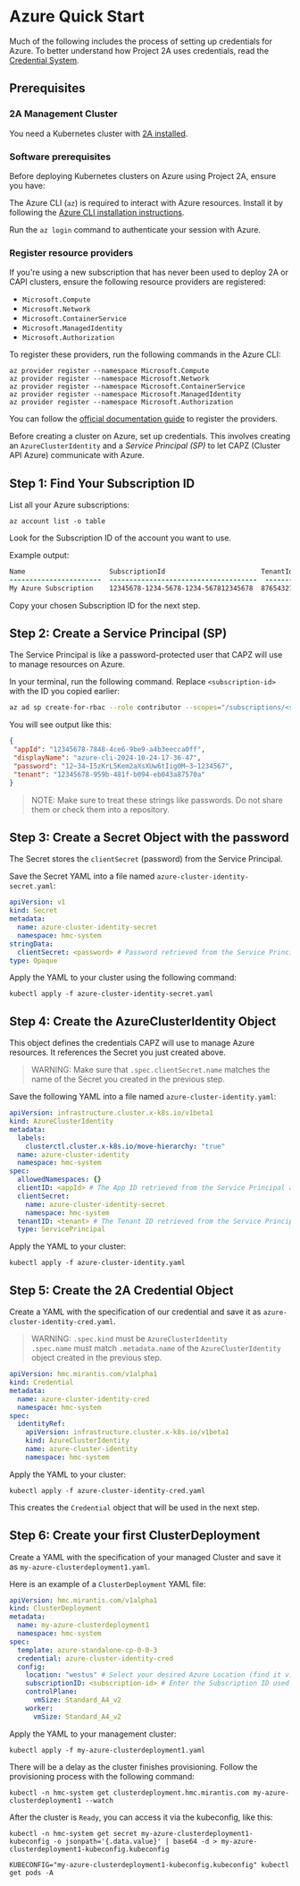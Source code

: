 # Azure Quick Start

Much of the following includes the process of setting up credentials for Azure.
To better understand how Project 2A uses credentials, read the
[Credential System](../credential/main.md).

## Prerequisites

### 2A Management Cluster

You need a Kubernetes cluster with [2A installed](2a-installation.md).

### Software prerequisites

Before deploying Kubernetes clusters on Azure using Project 2A, ensure you have:

The Azure CLI (`az`) is required to interact with Azure resources. Install it
by following the [Azure CLI installation instructions](https://learn.microsoft.com/en-us/cli/azure/install-azure-cli).

Run the `az login` command to authenticate your session with Azure.

### Register resource providers

If you're using a new subscription that has never been used to deploy 2A or
CAPI clusters, ensure the following resource providers are registered:

- `Microsoft.Compute`
- `Microsoft.Network`
- `Microsoft.ContainerService`
- `Microsoft.ManagedIdentity`
- `Microsoft.Authorization`

To register these providers, run the following commands in the Azure CLI:

```shell
az provider register --namespace Microsoft.Compute
az provider register --namespace Microsoft.Network
az provider register --namespace Microsoft.ContainerService
az provider register --namespace Microsoft.ManagedIdentity
az provider register --namespace Microsoft.Authorization
```

You can follow the [official documentation guide](https://learn.microsoft.com/en-us/azure/azure-resource-manager/management/resource-providers-and-types)
to register the providers.

Before creating a cluster on Azure, set up credentials. This involves creating
an `AzureClusterIdentity` and a _Service Principal (SP)_ to let CAPZ (Cluster
API Azure) communicate with Azure.

## Step 1: Find Your Subscription ID

List all your Azure subscriptions:

```shell
az account list -o table
```

Look for the Subscription ID of the account you want to use.

Example output:

```diff
Name                     SubscriptionId                        TenantId
-----------------------  -------------------------------------  --------------------------------
My Azure Subscription    12345678-1234-5678-1234-567812345678  87654321-1234-5678-1234-12345678
```

Copy your chosen Subscription ID for the next step.

## Step 2: Create a Service Principal (SP)

The Service Principal is like a password-protected user that CAPZ will use to
manage resources on Azure.

In your terminal, run the following command. Replace `<subscription-id>` with
the ID you copied earlier:

```bash
az ad sp create-for-rbac --role contributor --scopes="/subscriptions/<subscription-id>"
```

You will see output like this:

```json
{
 "appId": "12345678-7848-4ce6-9be9-a4b3eecca0ff",
 "displayName": "azure-cli-2024-10-24-17-36-47",
 "password": "12~34~I5zKrL5Kem2aXsXUw6tIig0M~3~1234567",
 "tenant": "12345678-959b-481f-b094-eb043a87570a"
}
```

> NOTE:
> Make sure to treat these strings like passwords. Do not share them
> or check them into a repository.

## Step 3: Create a Secret Object with the password

The Secret stores the `clientSecret` (password) from the Service Principal.

Save the Secret YAML into a file named `azure-cluster-identity-secret.yaml`:

```yaml
apiVersion: v1
kind: Secret
metadata:
  name: azure-cluster-identity-secret
  namespace: hmc-system
stringData:
  clientSecret: <password> # Password retrieved from the Service Principal
type: Opaque
```

Apply the YAML to your cluster using the following command:

```shell
kubectl apply -f azure-cluster-identity-secret.yaml
```

## Step 4: Create the AzureClusterIdentity Object

This object defines the credentials CAPZ will use to manage Azure resources.
It references the Secret you just created above.

> WARNING:
> Make sure that `.spec.clientSecret.name` matches the name of the
> Secret you created in the previous step.

Save the following YAML into a file named `azure-cluster-identity.yaml`:

```yaml
apiVersion: infrastructure.cluster.x-k8s.io/v1beta1
kind: AzureClusterIdentity
metadata:
  labels:
    clusterctl.cluster.x-k8s.io/move-hierarchy: "true"
  name: azure-cluster-identity
  namespace: hmc-system
spec:
  allowedNamespaces: {}
  clientID: <appId> # The App ID retrieved from the Service Principal above in Step 2
  clientSecret:
    name: azure-cluster-identity-secret
    namespace: hmc-system
  tenantID: <tenant> # The Tenant ID retrieved from the Service Principal above in Step 2
  type: ServicePrincipal
```

Apply the YAML to your cluster:

```shell
kubectl apply -f azure-cluster-identity.yaml
```

## Step 5: Create the 2A Credential Object

Create a YAML with the specification of our credential and save it as
`azure-cluster-identity-cred.yaml`.

> WARNING:
> `.spec.kind` must be `AzureClusterIdentity`  
> `.spec.name` must match `.metadata.name` of the `AzureClusterIdentity` object
> created in the previous step.

```yaml
apiVersion: hmc.mirantis.com/v1alpha1
kind: Credential
metadata:
  name: azure-cluster-identity-cred
  namespace: hmc-system
spec:
  identityRef:
    apiVersion: infrastructure.cluster.x-k8s.io/v1beta1
    kind: AzureClusterIdentity
    name: azure-cluster-identity
    namespace: hmc-system
```

Apply the YAML to your cluster:

```shell
kubectl apply -f azure-cluster-identity-cred.yaml
```

This creates the `Credential` object that will be used in the next step.

## Step 6: Create your first ClusterDeployment

Create a YAML with the specification of your managed Cluster and save it as
`my-azure-clusterdeployment1.yaml`.

Here is an example of a `ClusterDeployment` YAML file:

```yaml
apiVersion: hmc.mirantis.com/v1alpha1
kind: ClusterDeployment
metadata:
  name: my-azure-clusterdeployment1
  namespace: hmc-system
spec:
  template: azure-standalone-cp-0-0-3
  credential: azure-cluster-identity-cred
  config:
    location: "westus" # Select your desired Azure Location (find it via `az account list-locations -o table`)
    subscriptionID: <subscription-id> # Enter the Subscription ID used earlier
    controlPlane:
      vmSize: Standard_A4_v2
    worker:
      vmSize: Standard_A4_v2
```

Apply the YAML to your management cluster:

```shell
kubectl apply -f my-azure-clusterdeployment1.yaml
```

There will be a delay as the cluster finishes provisioning. Follow the
provisioning process with the following command:

```shell
kubectl -n hmc-system get clusterdeployment.hmc.mirantis.com my-azure-clusterdeployment1 --watch
```

After the cluster is `Ready`, you can access it via the kubeconfig, like this:

```shell
kubectl -n hmc-system get secret my-azure-clusterdeployment1-kubeconfig -o jsonpath='{.data.value}' | base64 -d > my-azure-clusterdeployment1-kubeconfig.kubeconfig
```

```shell
KUBECONFIG="my-azure-clusterdeployment1-kubeconfig.kubeconfig" kubectl get pods -A
```

